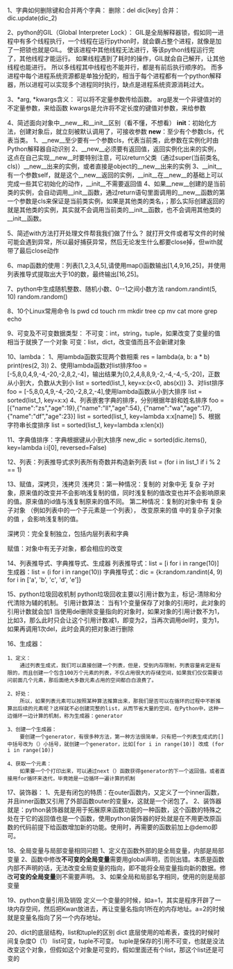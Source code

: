 1、字典如何删除键和合并两个字典：
删除：del dic[key]
合并：dic.update(dic_2)

2、python的GIL（Global Interpreter Lock）：
GIL是全局解释器锁，假如同一进程中有多个线程执行，一个线程在运行python时，就会霸占整个进程，就像是加了一把锁也就是GIL。
使该进程中其他线程无法进行，等该python线程运行完了，其他线程才能运行。
如果线程遇到了耗时的操作，GIL就会自己解开，让其他线程也能进行。
所以多线程其中线程也不能并行，都是有前后执行顺序的。
而多进程中每个进程系统资源都是单独分配的，相当于每个进程都有一个python解释器，所以进程可以实现多个进程同时执行，缺点是进程系统资源消耗过大。

3、*arg, *kwargs含义：
可以将不定量参数传给函数。
arg是发一个非键值对的不定量参数，来给函数
kwargs是允许将不定长度的键值对参数，来给参数

4、简述面向对象中__new__和__init__区别（看不懂，不想看）
__init__：初始化方法，创建对象后，就立刻被默认调用了，可接收参数
__new__：至少有个参数cls，代表当类。
1、__new__至少要有一个参数cls，代表当前类，此参数在实例化时由Python解释器自动识别
2、__new__必须要有返回值，返回实例化出来的实例，这点在自己实现__new__时要特别注意，可以return父类（通过super(当前类名, cls)）__new__出来的实例，或者直接是object的__new__出来的实例
3、__init__有一个参数self，就是这个__new__返回的实例，__init__在__new__的基础上可以完成一些其它初始化的动作，__init__不需要返回值
4、如果__new__创建的是当前类的实例，会自动调用__init__函数，通过return语句里面调用的__new__函数的第一个参数是cls来保证是当前类实例，如果是其他类的类名，；那么实际创建返回的就是其他类的实例，其实就不会调用当前类的__init__函数，也不会调用其他类的__init__函数。

5、简述with方法打开处理文件帮我我们做了什么？
就打开文件或者写文件的时候可能会遇到异常，所以最好捕获异常，然后无论发生什么都要close掉，但with就带了最后close动作

6、map函数的使用：列表[1,2,3,4,5],请使用map()函数输出[1,4,9,16,25]，并使用列表推导式提取出大于10的数，最终输出[16,25]。

7、python中生成随机整数、随机小数、0--1之间小数方法
random.randint(5, 10)
random.random()

8、10个Linux常用命令
ls pwd cd touch rm mkdir tree cp mv cat more grep echo

9、可变及不可变数据类型：
不可变：int，string，tuple，如果改变了变量的值相当于就换了一个对象
可变：list，dict，改变值而且不会新建对象

10、lambda：
    1、用lambda函数实现两个数相乘
    res = lambda(a, b: a * b)
    print(res(2, 3))
    2、使用lambda函数对list排序foo = [-5,8,0,4,9,-4,-20,-2,8,2,-4]，输出结果为[0,2,4,8,8,9,-2,-4,-4,-5,-20]，正数从小到大，负数从大到小
    list = sorted(list_1, key=x:(x<0, abs(x)))
    3、对list排序foo = [-5,8,0,4,9,-4,-20,-2,8,2,-4],使用lambda函数从小到大排序
    list = sorted(list_1, key=x:x)
    4、列表嵌套字典的排序，分别根据年龄和姓名排序
    foo = [{"name":"zs","age":19},{"name":"ll","age":54},
    {"name":"wa","age":17},{"name":"df","age":23}]
    list = sorted(list_1, key=lambda x:x[name])
    5、根据字符串长度排序
    list = sorted(list_1, key=lambda x:len(x))

11、字典值排序：字典根据键从小到大排序
new_dic = sorted(dic.items(), key=lambda i:i[0], reversed=False)

12、列表：列表推导式求列表所有奇数并构造新列表
list = (for i in list_1 if i % 2 == 1)

13、赋值，深拷贝，浅拷贝
浅拷贝：第一种情况：复制的 对象中无 复杂 子对象，原来值的改变并不会影响浅复制的值，同时浅复制的值改变也并不会影响原来的值。原来值的id值与浅复制原来的值不同。
第二种情况：复制的对象中有 复杂 子对象 （例如列表中的一个子元素是一个列表）， 改变原来的值 中的复杂子对象的值 ，会影响浅复制的值。

深拷贝：完全复制独立，包括内层列表和字典

赋值：对象中有无子对象，都会相应的改变

14、列表推导式、字典推导式、生成器
列表推导式：list = [i for i in range(10)]
生成器：list = (i for i in range(10))
字典推导式：dic = {k:random.randint(4, 9) for i in ['a', 'b', 'c', 'd', 'e']}

15、python垃圾回收机制
python垃圾回收主要以引用计数为主，标记-清除和分代清除为辅的机制。
引用计数算法：
    当有1个变量保存了对象的引用时，此对象的引用计数就会加1
    当使用del删除变量指向的对象时，如果对象的引用计数不为1，比如3，那么此时只会让这个引用计数减1，即变为2，当再次调用del时，变为1，如果再调用1次del，此时会真的把对象进行删除

16、生成器：

    1、定义：
        通过列表生成式，我们可以直接创建一个列表，但是，受到内存限制，列表容量肯定是有限的，而且创建一个包含100万个元素的列表，不仅占用很大的存储空间，如果我们仅仅需要访问前面几个元素，那后面绝大多数元素占用的空间都白白浪费了。

    2、好处：
        所以，如果列表元素可以按照某种算法推算出来，那我们是否可以在循环的过程中不断推算出后续的元素呢？这样就不必创建完整的list，从而节省大量的空间，在Python中，这种一边循环一边计算的机制，称为生成器：generator

    3、创建一个生成器：
        要创建一个generator，有很多种方法，第一种方法很简单，只有把一个列表生成式的[]中括号改为（）小括号，就创建一个generator，比如[for i in range(10)] 改成 (for i in range(10))

    4、获取一个元素：
        如果要一个个打印出来，可以通过next（）函数获得generator的下一个返回值。或者直接用for循环来迭代，毕竟她是一边循环一遍计算的机制

17、装饰器：
    1、先是有闭包的特质：在outer函数内，又定义了一个inner函数，并且inner函数又引用了外部函数outer的变量x，这就是一个闭包了。
    2、装饰器就是：python装饰器就是用于拓展原来函数功能的一种函数，这个函数的特殊之处在于它的返回值也是一个函数，使用python装饰器的好处就是在不用更改原函数的代码前提下给函数增加新的功能。使用时，再需要的函数前加上@demo即可。

18、全局变量与局部变量相同问题
    1、定义在函数外部的是全局变量，内部是局部变量
    2、函数中修改**不可变的全局变量**需要用global声明，否则出错。本质是函数内部不声明的话，无法改变全局变量的指向，即不能将全局变量指向新的数据。修改**可变的全局变量**则不需要声明。
    3、如果全局和局部名字相同，使用的则是局部变量

19、python变量引用及销毁
定义一个变量的时候，如a=1，其实是程序开辟了一块内存空间，然后把Kwan放进去，再让变量名指向1所在的内存地址。a=2的时候就是变量名指向了另一个内存地址。

20、dict的底层结构，list和tuple的区别
dict 底层使用的哈希表，查找的时候时间复杂度O（1）
list可变，tuple不可变。
tuple是保存的引用不可变，也就是没法改变这个对象，但假如这个对象是可变的，假如里面还有个list，那这个list还是可变的